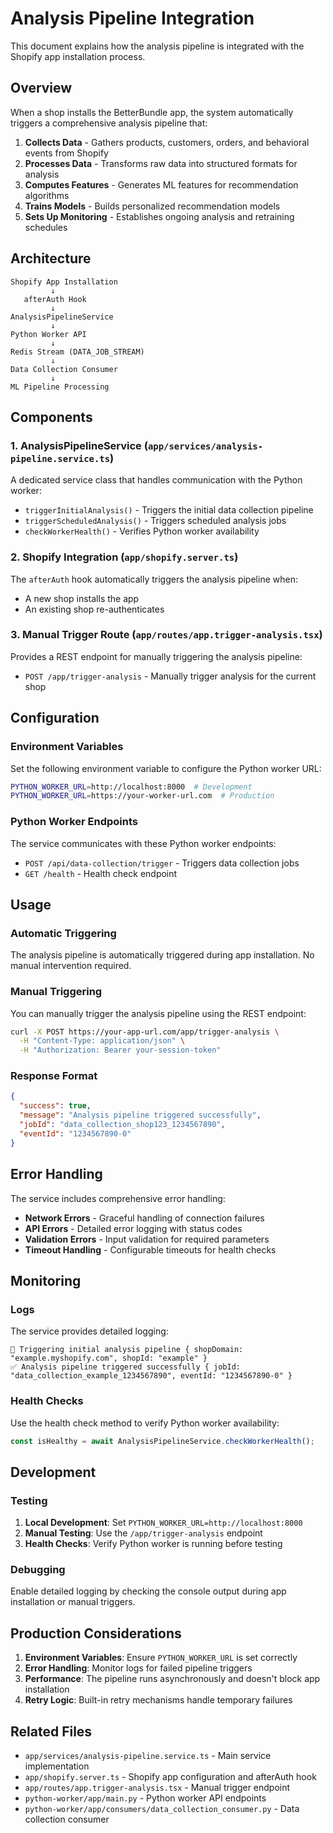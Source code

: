 # Analysis Pipeline Integration

This document explains how the analysis pipeline is integrated with the Shopify app installation process.

## Overview

When a shop installs the BetterBundle app, the system automatically triggers a comprehensive analysis pipeline that:

1. **Collects Data** - Gathers products, customers, orders, and behavioral events from Shopify
2. **Processes Data** - Transforms raw data into structured formats for analysis
3. **Computes Features** - Generates ML features for recommendation algorithms
4. **Trains Models** - Builds personalized recommendation models
5. **Sets Up Monitoring** - Establishes ongoing analysis and retraining schedules

## Architecture

```
Shopify App Installation
         ↓
   afterAuth Hook
         ↓
AnalysisPipelineService
         ↓
Python Worker API
         ↓
Redis Stream (DATA_JOB_STREAM)
         ↓
Data Collection Consumer
         ↓
ML Pipeline Processing
```

## Components

### 1. AnalysisPipelineService (`app/services/analysis-pipeline.service.ts`)

A dedicated service class that handles communication with the Python worker:

- `triggerInitialAnalysis()` - Triggers the initial data collection pipeline
- `triggerScheduledAnalysis()` - Triggers scheduled analysis jobs
- `checkWorkerHealth()` - Verifies Python worker availability

### 2. Shopify Integration (`app/shopify.server.ts`)

The `afterAuth` hook automatically triggers the analysis pipeline when:

- A new shop installs the app
- An existing shop re-authenticates

### 3. Manual Trigger Route (`app/routes/app.trigger-analysis.tsx`)

Provides a REST endpoint for manually triggering the analysis pipeline:

- `POST /app/trigger-analysis` - Manually trigger analysis for the current shop

## Configuration

### Environment Variables

Set the following environment variable to configure the Python worker URL:

```bash
PYTHON_WORKER_URL=http://localhost:8000  # Development
PYTHON_WORKER_URL=https://your-worker-url.com  # Production
```

### Python Worker Endpoints

The service communicates with these Python worker endpoints:

- `POST /api/data-collection/trigger` - Triggers data collection jobs
- `GET /health` - Health check endpoint

## Usage

### Automatic Triggering

The analysis pipeline is automatically triggered during app installation. No manual intervention required.

### Manual Triggering

You can manually trigger the analysis pipeline using the REST endpoint:

```bash
curl -X POST https://your-app-url.com/app/trigger-analysis \
  -H "Content-Type: application/json" \
  -H "Authorization: Bearer your-session-token"
```

### Response Format

```json
{
  "success": true,
  "message": "Analysis pipeline triggered successfully",
  "jobId": "data_collection_shop123_1234567890",
  "eventId": "1234567890-0"
}
```

## Error Handling

The service includes comprehensive error handling:

- **Network Errors** - Graceful handling of connection failures
- **API Errors** - Detailed error logging with status codes
- **Validation Errors** - Input validation for required parameters
- **Timeout Handling** - Configurable timeouts for health checks

## Monitoring

### Logs

The service provides detailed logging:

```
🚀 Triggering initial analysis pipeline { shopDomain: "example.myshopify.com", shopId: "example" }
✅ Analysis pipeline triggered successfully { jobId: "data_collection_example_1234567890", eventId: "1234567890-0" }
```

### Health Checks

Use the health check method to verify Python worker availability:

```typescript
const isHealthy = await AnalysisPipelineService.checkWorkerHealth();
```

## Development

### Testing

1. **Local Development**: Set `PYTHON_WORKER_URL=http://localhost:8000`
2. **Manual Testing**: Use the `/app/trigger-analysis` endpoint
3. **Health Checks**: Verify Python worker is running before testing

### Debugging

Enable detailed logging by checking the console output during app installation or manual triggers.

## Production Considerations

1. **Environment Variables**: Ensure `PYTHON_WORKER_URL` is set correctly
2. **Error Handling**: Monitor logs for failed pipeline triggers
3. **Performance**: The pipeline runs asynchronously and doesn't block app installation
4. **Retry Logic**: Built-in retry mechanisms handle temporary failures

## Related Files

- `app/services/analysis-pipeline.service.ts` - Main service implementation
- `app/shopify.server.ts` - Shopify app configuration and afterAuth hook
- `app/routes/app.trigger-analysis.tsx` - Manual trigger endpoint
- `python-worker/app/main.py` - Python worker API endpoints
- `python-worker/app/consumers/data_collection_consumer.py` - Data collection consumer
